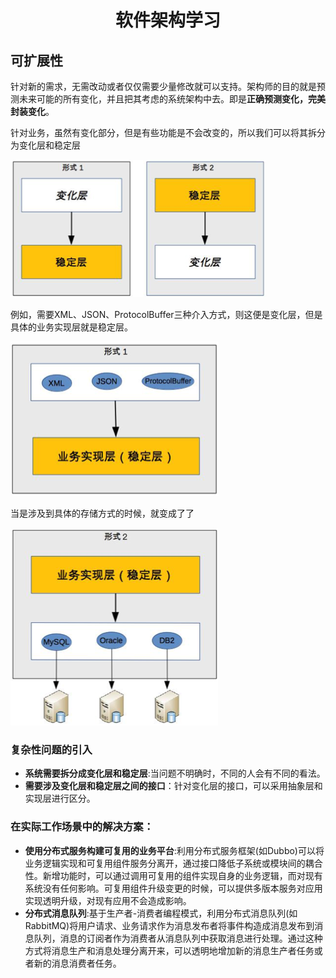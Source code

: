 # <center>软件架构学习</center>

## 可扩展性
针对新的需求，无需改动或者仅仅需要少量修改就可以支持。架构师的目的就是预测未来可能的所有变化，并且把其考虑的系统架构中去。即是**正确预测变化，完美封装变化**。

针对业务，虽然有变化部分，但是有些功能是不会改变的，所以我们可以将其拆分为变化层和稳定层

![](../img/变化层和稳定层.png)

例如，需要XML、JSON、ProtocolBuffer三种介入方式，则这便是变化层，但是具体的业务实现层就是稳定层。

![](../img/XML变换层.png)

当是涉及到具体的存储方式的时候，就变成了了

![](../img/存储方式变化层.png)

### 复杂性问题的引入

- **系统需要拆分成变化层和稳定层**:当问题不明确时，不同的人会有不同的看法。
- **需要涉及变化层和稳定层之间的接口**：针对变化层的接口，可以采用抽象层和实现层进行区分。

### 在实际工作场景中的解决方案：
- **使用分布式服务构建可复用的业务平台**:利用分布式服务框架(如Dubbo)可以将业务逻辑实现和可复用组件服务分离开，通过接口降低子系统或模块间的耦合性。新增功能时，可以通过调用可复用的组件实现自身的业务逻辑，而对现有系统没有任何影响。可复用组件升级变更的时候，可以提供多版本服务对应用实现透明升级，对现有应用不会造成影响。
- **分布式消息队列**:基于生产者-消费者编程模式，利用分布式消息队列(如RabbitMQ)将用户请求、业务请求作为消息发布者将事件构造成消息发布到消息队列，消息的订阅者作为消费者从消息队列中获取消息进行处理。通过这种方式将消息生产和消息处理分离开来，可以透明地增加新的消息生产者任务或者新的消息消费者任务。
